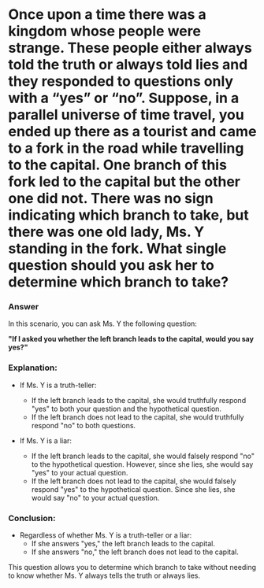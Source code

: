 # Once upon a time there was a kingdom whose people were strange. These people either always told the truth or always told lies and they responded to questions only with a “yes” or “no”. Suppose, in a parallel universe of time travel, you ended up there as a tourist and came to a fork in the road while travelling to the capital. One branch of this fork led to the capital but the other one did not. There was no sign indicating which branch to take, but there was one old lady, Ms. Y standing in the fork. What single question should you ask her to determine which branch to take?

### Answer

In this scenario, you can ask Ms. Y the following question:

**"If I asked you whether the left branch leads to the capital, would you say yes?"**

### Explanation:

- If Ms. Y is a truth-teller:
  - If the left branch leads to the capital, she would truthfully respond "yes" to both your question and the hypothetical question.
  - If the left branch does not lead to the capital, she would truthfully respond "no" to both questions.

- If Ms. Y is a liar:
  - If the left branch leads to the capital, she would falsely respond "no" to the hypothetical question. However, since she lies, she would say "yes" to your actual question.
  - If the left branch does not lead to the capital, she would falsely respond "yes" to the hypothetical question. Since she lies, she would say "no" to your actual question.

### Conclusion:
- Regardless of whether Ms. Y is a truth-teller or a liar:
  - If she answers "yes," the left branch leads to the capital.
  - If she answers "no," the left branch does not lead to the capital.

This question allows you to determine which branch to take without needing to know whether Ms. Y always tells the truth or always lies.